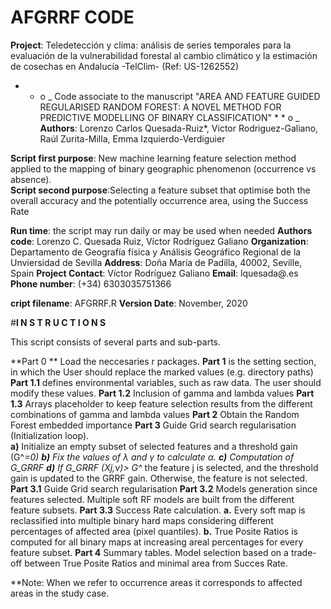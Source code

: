 # AFGRRF CODE

**Project**: Teledetección y clima: análisis de series temporales para la evaluación de la vulnerabilidad forestal al cambio climático y la estimación de cosechas en Andalucía -TelClim- (Ref: US-1262552)

* * o _ Code associate to the manuscript "AREA AND FEATURE GUIDED REGULARISED RANDOM FOREST: A NOVEL METHOD FOR PREDICTIVE MODELLING OF BINARY CLASSIFICATION"    * * o _                     
**Authors**: Lorenzo Carlos Quesada-Ruiz*, Victor Rodriguez-Galiano, Raúl Zurita-Milla, Emma Izquierdo-Verdiguier

**Script first purpose**: New machine learning feature selection method applied to the mapping of binary geographic  phenomenon (occurrence vs absence).                         
**Script second purpose**:Selecting a feature subset that optimise both the overall accuracy and the potentially occurrence area, using the Success Rate                           

**Run time**: the script may run daily  or may be used when needed 
**Authors code**: Lorenzo C. Quesada Ruiz, Víctor Rodríguez Galiano 
**Organization**: Departamento de Geografía física y Análisis Geográfico Regional de la Unviersidad de Sevilla 
**Address**: Doña María de Padilla, 40002, Seville, Spain
**Project Contact**: Víctor Rodríguez Galiano
**Email**: lquesada@.es
**Phone number**: (+34) 6303035751366


**cript filename**: AFGRRF.R
**Version Date**: November, 2020


#**I N S T R U C T I O N S**

This script consists of several parts and sub-parts.

**Part 0 **   Load the neccesaries r packages. 
**Part 1**    is the setting section, in which the User should replace the marked values (e.g. directory paths)
**Part 1.1**  defines environmental variables, such as raw data. The user should modify these values.
**Part 1.2**  Inclusion of gamma and lambda values
**Part 1.3**  Arrays placeholder to keep feature selection results from the different combinations of gamma and lambda values
**Part 2**    Obtain the Random Forest embedded importance
**Part 3**    Guide Grid search regularisation (Initialization loop). 	
**a)** Initialize an empty subset of selected features and a threshold gain (G^*=0)
**b)** Fix the values of λ and γ to calculate α.
**c)** 	Computation of G_GRRF
**d)** If G_GRRF (Xj,ν)> G^*  the feature j is selected, and the threshold gain is updated to the GRRF gain. Otherwise, the feature is not selected.
**Part 3.1**  Guide Grid search regularisation
**Part 3.2**  Models generation since features selected. Multiple soft RF models are built from the different feature subsets.
**Part 3.3**  Success Rate calculation. 
**a.**	Every soft map is reclassified into multiple binary hard maps considering different percentages of affected area (pixel quantiles).
**b.**	True Posite Ratios is computed for all binary maps at increasing areal percentages for every feature subset.
**Part 4**    Summary tables. Model selection based on a trade-off between True Posite Ratios and minimal area from Succes Rate.

**Note:     When we refer to occurrence areas it corresponds to affected areas in the study case.

